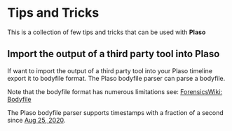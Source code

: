 # Tips and Tricks

This is a collection of few tips and tricks that can be used with **Plaso**

## Import the output of a third party tool into Plaso

If want to import the output of a third party tool into your Plaso timeline
export it to bodyfile format. The Plaso bodyfile parser can parse a bodyfile.

Note that the bodyfile format has numerous limitations see:
[ForensicsWiki: Bodyfile](https://forensicswiki.xyz/wiki/index.php?title=Bodyfile)

The Plaso bodyfile parser supports timestamps with a fraction of a second since
[Aug 25, 2020](https://github.com/log2timeline/plaso/commit/c81ef3aea9817646ea2846376ce9e2a83c7d5fe5).
